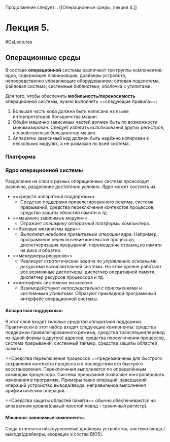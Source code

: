 Продолжение следует... [[Операционные среды, лекция 4.]]
# Лекция 5.
#OsLectures

## Операционные среды
В составе **операционной** системы различают три группы компонентов: ядро, содержащее планировщик; драйверы устройств, непосредственно управляющие оборудованием; сетевая подсистема, файловая система; системные библиотеки; оболочка с утилитами.

Для того, чтобы обеспечить **мобильность/переносимость** операционной системы, нужно выполнять ==следующие правила==:
1) Большая часть кода должна быть написана на языке интерпретаторов большинства машин.
2) Объём машинно зависимых частей должен быть по возможности минимизирован. Следует избегать использования других регистров, несвойственных большинству машин.
3) Аппаратно зависимый код должен быть надёжно излирован в нескольких модулях, а не размазан по всей система.

### Платформа


### Ядро операционной системы
Разделение на слои в разных операционных система происходит различно, разделение *достаточно условно*.
*Ядро* может состоять из:
- ==средств аппаратной поддержки==
	- Средство поддержки привелегированного режима, система прерываний, средства переключения контекстов процессов, средство защиты областей памяти и тд
- ==машинно зависимые модули==
	- Отражает *специфику аппаратной платформы* компьютера.
- ==базовые механизмы ядра==
	- Выполняет *наиболее примитивные операции* ядра. Например, программное переключение контекстов процессов, диспетчеризация прерываний, перемещение страниц из памяти на диск и обратно.
- ==менеджеры ресурсов==
	- Реализует *стратегические задачи по управлению основными ресурсами* вычислительной системы. На этом уровне работают все возможные диспетчеры: диспетчер оперативной памяти, диспетчер ресурсов процессора и тд.
- ==интерфейс системных вызовов==
	- Взаимодействуют *непосредственно с приложениями и системными утилитами*. Образуют прикладной программный интерфейс операционной системы.

#### Аппаратная поддержкка:
В этот слой входят *типовые средства аппаратной поддержки*. Практически в этот набор входят следующие компоненты: средства поддержки привилегированного режима, средства трансляции(перевод из одной формы в другую) адресов, средства переключения процессов, система прерываний, системный таймер,  средства защиты областей памяти. 

==Средства переключения процессов ==предназначены для быстрого сохранения контекста процесса и в последствии его быстрого восстановления.  Переключения выполняется по определённым командам процессора. Система прерываний позволяет контролировать изменения в программе. Примеры таких операций: завершений операций устройство вывода/ввода, неправильное выполнения арифмитических операций.

==Средства защиты областей памяти== обычно обеспечиваются на аппаратном уровне(самый простой повод - граничный регистр).

#### Машинно-зависимые компоненты. 
Сюда относятся низкоуровневые драйверы устройства, система ввода / вывода(драйверы, входящие в состав BIOS). 



